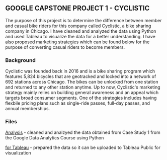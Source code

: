 ## **GOOGLE CAPSTONE PROJECT 1 - CYCLISTIC**

The purpose of this project is to determine the difference between member and casual bike riders for this company called Cyclistic, a bike sharing company in Chicago. 
I have cleaned and analyzed the data using Python and used Tableau to visualize the data for a better understanding. I have also proposed marketing strategies which can be found below for the purpose of converting casual riders to become members.

### **Background**
Cyclistic was founded back in 2016 and is a bike sharing program which features 5,824 bicycles that are geotracked and locked into a network of 692 stations across Chicago. The bikes can be unlocked from one station and returned to any other station anytime. Up to now, Cyclistic's marketing strategy mainly relies on building general awareness and an appeal which targets broad consumer segments. One of the strategies includes having flexbile pricing plans such as single-ride passes, full-day passes, and annual memberships.

### **Files**
[Analysis](https://github.com/Leannkok/Cyclistic-Case-Study/blob/main/Analysis.py) - cleaned and analzyed the data obtained from Case Study 1 from the Google Data Analytics Course using Python

[for Tableau](https://github.com/Leannkok/Cyclistic-Case-Study/blob/main/forTableau.py) - prepared the data so it can be uploaded to Tableau Public for visualization
